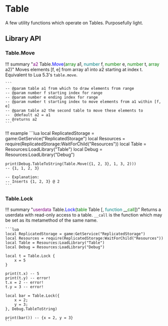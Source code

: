 # Table

A few utility functions which operate on Tables. Purposefully light.

## Library API
### Table.Move

!!! summary "<span style="color:purple;">a2</span> Table.<span style="color:blue;">Move</span>(<span style="color:green;">array</span> a1, <span style="color:teal;">number</span> f, <span style="color:green;">number</span> e, <span style="color:green;">number</span> t, <span style="color:green;">array</span> a2)"
	Moves elements [f, e] from array a1 into a2 starting at index t. Equivalent to Lua 5.3's `table.move`.

	```
	-- @param table a1 from which to draw elements from range
	-- @param number f starting index for range
	-- @param number e ending index for range
	-- @param number t starting index to move elements from a1 within [f, e]
	-- @param table a2 the second table to move these elements to
	--	@default a2 = a1
	-- @returns a2
	```

!!! example
	```lua
	local ReplicatedStorage = game:GetService("ReplicatedStorage")
	local Resources = require(ReplicatedStorage:WaitForChild("Resources"))
	local Table = Resources:LoadLibrary("Table")
	local Debug = Resources:LoadLibrary("Debug")

	print(Debug.TableToString(Table.Move({1, 2, 3}, 1, 3, 2)))
	-- {1, 1, 2, 3}

	-- Explanation:
	-- Inserts {1, 2, 3} @ 2
	```

### Table.Lock

!!! summary "<span style="color:purple;">userdata</span> Table.<span style="color:blue;">Lock</span>(<span style="color:green;">table</span> Table [, <span style="color:teal;">function</span> __<span style="color:green;">call</span>])"
	Returns a userdata with read-only access to a table. `__call` is the function which may be set as its metamethod of the same name.

	```lua
	local ReplicatedStorage = game:GetService("ReplicatedStorage")
	local Resources = require(ReplicatedStorage:WaitForChild("Resources"))
	local Table = Resources:LoadLibrary("Table")
	local Debug = Resources:LoadLibrary("Debug")

	local t = Table.Lock {
		x = 5
	}

	print(t.x) -- 5
	print(t.y) -- error!
	t.x = 2 -- error!
	t.y = 3 -- error!

	local bar = Table.Lock({
		x = 2;
		y = 3;
	}, Debug.TableToString)

	print(bar()) -- {x = 2, y = 3}
	```
